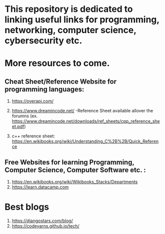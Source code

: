 # This repository is dedicated to linking useful links for programming, networking, computer science, cybersecurity etc. 

# More resources to come. 

## Cheat Sheet/Reference Website for programming languages: 

1) https://overapi.com/ 

2) https://www.dreamincode.net/ -Reference Sheet available allover the forumns (ex. https://www.dreamincode.net/downloads/ref_sheets/cpp_reference_sheet.pdf) 

3) c++ reference sheet: https://en.wikibooks.org/wiki/Understanding_C%2B%2B/Quick_Reference 


## Free Websites for learning Programming, Computer Science, Computer Software etc. : 

1) https://en.wikibooks.org/wiki/Wikibooks_Stacks/Departments
2) https://learn.datacamp.com 

# Best blogs 
1) https://djangostars.com/blog/ 
2) https://codeyarns.github.io/tech/ 
